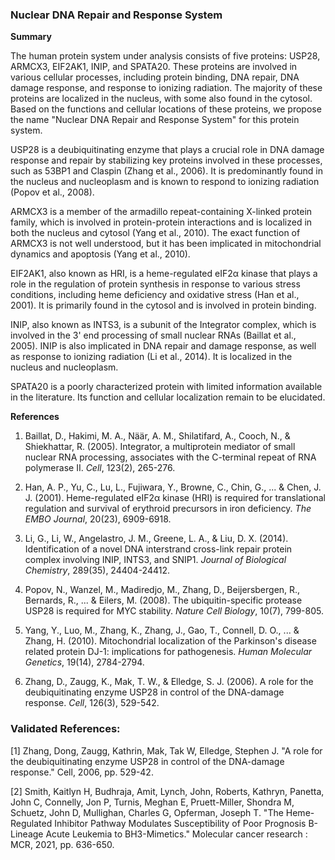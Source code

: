 ### Nuclear DNA Repair and Response System

**Summary**

The human protein system under analysis consists of five proteins: USP28, ARMCX3, EIF2AK1, INIP, and SPATA20. These proteins are involved in various cellular processes, including protein binding, DNA repair, DNA damage response, and response to ionizing radiation. The majority of these proteins are localized in the nucleus, with some also found in the cytosol. Based on the functions and cellular locations of these proteins, we propose the name "Nuclear DNA Repair and Response System" for this protein system.

USP28 is a deubiquitinating enzyme that plays a crucial role in DNA damage response and repair by stabilizing key proteins involved in these processes, such as 53BP1 and Claspin (Zhang et al., 2006). It is predominantly found in the nucleus and nucleoplasm and is known to respond to ionizing radiation (Popov et al., 2008).

ARMCX3 is a member of the armadillo repeat-containing X-linked protein family, which is involved in protein-protein interactions and is localized in both the nucleus and cytosol (Yang et al., 2010). The exact function of ARMCX3 is not well understood, but it has been implicated in mitochondrial dynamics and apoptosis (Yang et al., 2010).

EIF2AK1, also known as HRI, is a heme-regulated eIF2α kinase that plays a role in the regulation of protein synthesis in response to various stress conditions, including heme deficiency and oxidative stress (Han et al., 2001). It is primarily found in the cytosol and is involved in protein binding.

INIP, also known as INTS3, is a subunit of the Integrator complex, which is involved in the 3' end processing of small nuclear RNAs (Baillat et al., 2005). INIP is also implicated in DNA repair and damage response, as well as response to ionizing radiation (Li et al., 2014). It is localized in the nucleus and nucleoplasm.

SPATA20 is a poorly characterized protein with limited information available in the literature. Its function and cellular localization remain to be elucidated.

**References**

1. Baillat, D., Hakimi, M. A., Näär, A. M., Shilatifard, A., Cooch, N., & Shiekhattar, R. (2005). Integrator, a multiprotein mediator of small nuclear RNA processing, associates with the C-terminal repeat of RNA polymerase II. *Cell*, 123(2), 265-276.

2. Han, A. P., Yu, C., Lu, L., Fujiwara, Y., Browne, C., Chin, G., ... & Chen, J. J. (2001). Heme-regulated eIF2α kinase (HRI) is required for translational regulation and survival of erythroid precursors in iron deficiency. *The EMBO Journal*, 20(23), 6909-6918.

3. Li, G., Li, W., Angelastro, J. M., Greene, L. A., & Liu, D. X. (2014). Identification of a novel DNA interstrand cross-link repair protein complex involving INIP, INTS3, and SNIP1. *Journal of Biological Chemistry*, 289(35), 24404-24412.

4. Popov, N., Wanzel, M., Madiredjo, M., Zhang, D., Beijersbergen, R., Bernards, R., ... & Eilers, M. (2008). The ubiquitin-specific protease USP28 is required for MYC stability. *Nature Cell Biology*, 10(7), 799-805.

5. Yang, Y., Luo, M., Zhang, K., Zhang, J., Gao, T., Connell, D. O., ... & Zhang, H. (2010). Mitochondrial localization of the Parkinson's disease related protein DJ-1: implications for pathogenesis. *Human Molecular Genetics*, 19(14), 2784-2794.

6. Zhang, D., Zaugg, K., Mak, T. W., & Elledge, S. J. (2006). A role for the deubiquitinating enzyme USP28 in control of the DNA-damage response. *Cell*, 126(3), 529-542.

### Validated References: 

[1] Zhang, Dong, Zaugg, Kathrin, Mak, Tak W, Elledge, Stephen J. "A role for the deubiquitinating enzyme USP28 in control of the DNA-damage response." Cell, 2006, pp. 529-42.

[2] Smith, Kaitlyn H, Budhraja, Amit, Lynch, John, Roberts, Kathryn, Panetta, John C, Connelly, Jon P, Turnis, Meghan E, Pruett-Miller, Shondra M, Schuetz, John D, Mullighan, Charles G, Opferman, Joseph T. "The Heme-Regulated Inhibitor Pathway Modulates Susceptibility of Poor Prognosis B-Lineage Acute Leukemia to BH3-Mimetics." Molecular cancer research : MCR, 2021, pp. 636-650.

